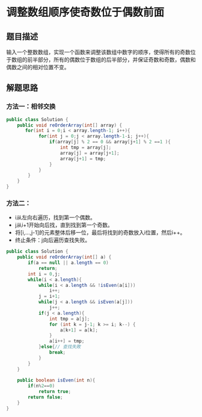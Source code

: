 # 调整数组顺序使奇数位于偶数前面
## 题目描述
输入一个整数数组，实现一个函数来调整该数组中数字的顺序，使得所有的奇数位于数组的前半部分，所有的偶数位于数组的后半部分，并保证奇数和奇数，偶数和偶数之间的相对位置不变。

## 解题思路
### 方法一：相邻交换
```java
public class Solution {
    public void reOrderArray(int[] array) {
       for(int i = 0;i < array.length-1; i++){
            for(int j = 0;j < array.length-1-i; j++){
                if(array[j] % 2 == 0 && array[j+1] % 2 ==1 ){
                    int tmp = array[j];
                    array[j] = array[j+1];
                    array[j+1] = tmp;
                }
            }
        }
    }
}
```
### 方法二：
- i从左向右遍历，找到第一个偶数。
- j从i+1开始向后找，直到找到第一个奇数。
- 将[i,...,j-1]的元素整体后移一位，最后将找到的奇数放入i位置，然后i++。
- 终止条件：j向后遍历查找失败。
```java
public class Solution {
    public void reOrderArray(int[] a) {
        if(a == null || a.length == 0)
            return;
        int i = 0,j;
        while(i < a.length){
            while(i < a.length && !isEven(a[i]))
                i++;
            j = i+1;
            while(j < a.length && isEven(a[j]))
                j++;
            if(j < a.length){
                int tmp = a[j];
                for (int k = j-1; k >= i; k--) {
                    a[k+1] = a[k];
                }
                a[i++] = tmp;
            }else{// 查找失敗
                break;
            }
        }
    }
    
    public boolean isEven(int n){
        if(n%2==0)
            return true;
        return false;
    }
}
```